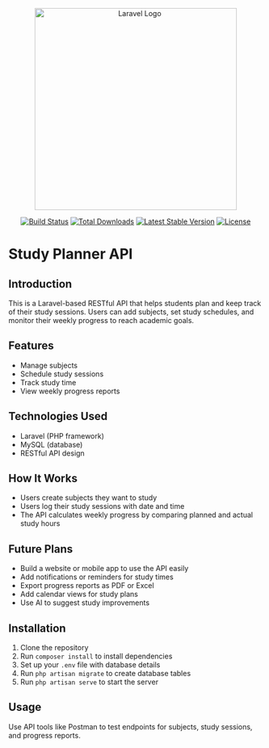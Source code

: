 <p align="center"><a href="https://laravel.com" target="_blank"><img src="https://raw.githubusercontent.com/laravel/art/master/logo-lockup/5%20SVG/2%20CMYK/1%20Full%20Color/laravel-logolockup-cmyk-red.svg" width="400" alt="Laravel Logo"></a></p>

<p align="center">
<a href="https://github.com/laravel/framework/actions"><img src="https://github.com/laravel/framework/workflows/tests/badge.svg" alt="Build Status"></a>
<a href="https://packagist.org/packages/laravel/framework"><img src="https://img.shields.io/packagist/dt/laravel/framework" alt="Total Downloads"></a>
<a href="https://packagist.org/packages/laravel/framework"><img src="https://img.shields.io/packagist/v/laravel/framework" alt="Latest Stable Version"></a>
<a href="https://packagist.org/packages/laravel/framework"><img src="https://img.shields.io/packagist/l/laravel/framework" alt="License"></a>
</p>


# Study Planner API

## Introduction
This is a Laravel-based RESTful API that helps students plan and keep track of their study sessions. Users can add subjects, set study schedules, and monitor their weekly progress to reach academic goals.

## Features
- Manage subjects  
- Schedule study sessions  
- Track study time  
- View weekly progress reports  

## Technologies Used
- Laravel (PHP framework)  
- MySQL (database)  
- RESTful API design  

## How It Works
- Users create subjects they want to study  
- Users log their study sessions with date and time  
- The API calculates weekly progress by comparing planned and actual study hours  

## Future Plans
- Build a website or mobile app to use the API easily  
- Add notifications or reminders for study times  
- Export progress reports as PDF or Excel  
- Add calendar views for study plans  
- Use AI to suggest study improvements  

## Installation
1. Clone the repository  
2. Run `composer install` to install dependencies  
3. Set up your `.env` file with database details  
4. Run `php artisan migrate` to create database tables  
5. Run `php artisan serve` to start the server  

## Usage
Use API tools like Postman to test endpoints for subjects, study sessions, and progress reports.

